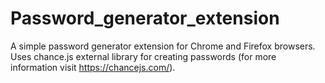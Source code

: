 # Password_generator_extension
A simple password generator extension for Chrome and Firefox browsers. Uses chance.js external library for creating passwords (for more information visit https://chancejs.com/).
